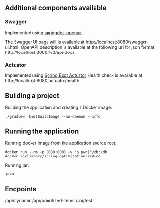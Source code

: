 ## Additional components available

### Swagger

Implemented using [springdoc-openapi](https://springdoc.org/)

The Swagger UI page will is available at http://localhost:8080/swagger-ui.html.
OpenAPI description is available at the following url for json format: http://localhost:8080//v3/api-docs

### Actuator

Implemented using [Spring Boot Actuator](https://docs.spring.io/spring-boot/docs/current/reference/html/actuator.html)
Health check is available at http://localhost:8080/actuator/health

## Building a project

Building the application and creating a Docker image:
```shell
./gradlew  bootBuildImage --no-daemon --info
```

## Running the application

Running docker image from the application source root:
```shell
docker run --rm -p 8080:8080 -v "$(pwd)"/db:/db docker.io/library/spring-optimisation:reduce
```

Running jar:
```shell
java
```

## Endpoints

/api/dynamic
/api/prioritized-items
/api/test

